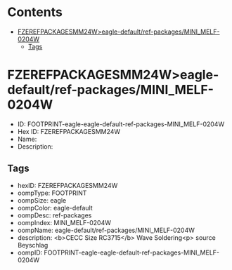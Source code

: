 



Contents
========

* [FZEREFPACKAGESMM24W>eagle-default/ref-packages/MINI_MELF-0204W](#fzerefpackagesmm24weagle-defaultref-packagesmini_melf-0204w)
	* [Tags](#tags)

# FZEREFPACKAGESMM24W>eagle-default/ref-packages/MINI_MELF-0204W

- ID: FOOTPRINT-eagle-eagle-default-ref-packages-MINI_MELF-0204W
- Hex ID: FZEREFPACKAGESMM24W
- Name: 
- Description: 

## Tags

- hexID: FZEREFPACKAGESMM24W
- oompType: FOOTPRINT
- oompSize: eagle
- oompColor: eagle-default
- oompDesc: ref-packages
- oompIndex: MINI_MELF-0204W
- oompName: eagle-default/ref-packages/MINI_MELF-0204W
- description: &lt;b&gt;CECC Size RC3715&lt;/b&gt; Wave Soldering&lt;p&gt;&#xD;
source Beyschlag
- oompID: FOOTPRINT-eagle-eagle-default-ref-packages-MINI_MELF-0204W

